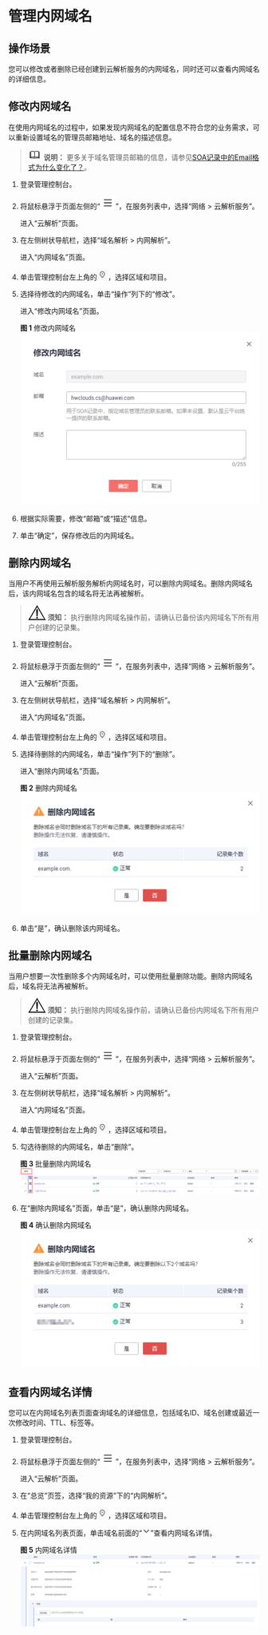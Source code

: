# 管理内网域名<a name="dns_usermanual_0033"></a>

## 操作场景<a name="section125317016203"></a>

您可以修改或者删除已经创建到云解析服务的内网域名，同时还可以查看内网域名的详细信息。

## 修改内网域名<a name="section10328742215619"></a>

在使用内网域名的过程中，如果发现内网域名的配置信息不符合您的业务需求，可以重新设置域名的管理员邮箱地址、域名的描述信息。

>![](public_sys-resources/icon-note.gif) **说明：** 
>更多关于域名管理员邮箱的信息，请参见[SOA记录中的Email格式为什么变化了？](https://support.huaweicloud.com/dns_faq/dns_faq_009.html)。

1.  登录管理控制台。
2.  将鼠标悬浮于页面左侧的“![](figures/service-list.jpg)”，在服务列表中，选择“网络  \> 云解析服务”。

    进入“云解析”页面。

3.  在左侧树状导航栏，选择“域名解析 \> 内网解析”。

    进入“内网域名”页面。

4.  单击管理控制台左上角的![](figures/icon-region.png)，选择区域和项目。

1.  选择待修改的内网域名，单击“操作”列下的“修改”。

    进入“修改内网域名”页面。

    **图 1**  修改内网域名<a name="fig10755152316610"></a>  
    ![](figures/修改内网域名.png "修改内网域名")

2.  根据实际需要，修改“邮箱”或“描述”信息。
3.  单击“确定”，保存修改后的内网域名。

## 删除内网域名<a name="section5576188803045"></a>

当用户不再使用云解析服务解析内网域名时，可以删除内网域名。删除内网域名后，该内网域名包含的域名将无法再被解析。

>![](public_sys-resources/icon-notice.gif) **须知：** 
>执行删除内网域名操作前，请确认已备份该内网域名下所有用户创建的记录集。

1.  登录管理控制台。
2.  将鼠标悬浮于页面左侧的“![](figures/service-list.jpg)”，在服务列表中，选择“网络  \> 云解析服务”。

    进入“云解析”页面。

3.  在左侧树状导航栏，选择“域名解析 \> 内网解析”。

    进入“内网域名”页面。

4.  单击管理控制台左上角的![](figures/icon-region.png)，选择区域和项目。

1.  选择待删除的内网域名，单击“操作”列下的“删除”。

    进入“删除内网域名”页面。

    **图 2**  删除内网域名<a name="fig9523412106"></a>  
    ![](figures/删除内网域名.png "删除内网域名")

2.  单击“是”，确认删除该内网域名。

## 批量删除内网域名<a name="section1648820445294"></a>

当用户想要一次性删除多个内网域名时，可以使用批量删除功能。删除内网域名后，域名将无法再被解析。

>![](public_sys-resources/icon-notice.gif) **须知：** 
>执行删除内网域名操作前，请确认已备份内网域名下所有用户创建的记录集。

1.  登录管理控制台。
2.  将鼠标悬浮于页面左侧的“![](figures/service-list.jpg)”，在服务列表中，选择“网络  \> 云解析服务”。

    进入“云解析”页面。

3.  在左侧树状导航栏，选择“域名解析 \> 内网解析”。

    进入“内网域名”页面。


1.  单击管理控制台左上角的![](figures/icon-region.png)，选择区域和项目。
2.  勾选待删除的内网域名，单击“删除”。

    **图 3**  批量删除内网域名<a name="fig20172151419206"></a>  
    ![](figures/批量删除内网域名.png "批量删除内网域名")

3.  在“删除内网域名”页面，单击“是”，确认删除内网域名。

    **图 4**  确认删除内网域名<a name="fig765519445211"></a>  
    ![](figures/确认删除内网域名.png "确认删除内网域名")


## 查看内网域名详情<a name="section6093022701347"></a>

您可以在内网域名列表页面查询域名的详细信息，包括域名ID、域名创建或最近一次修改时间、TTL、标签等。

1.  登录管理控制台。
2.  将鼠标悬浮于页面左侧的“![](figures/service-list.jpg)”，在服务列表中，选择“网络  \> 云解析服务”。

    进入“云解析”页面。


1.  在“总览”页签，选择“我的资源”下的“内网解析”。
2.  单击管理控制台左上角的![](figures/icon-region.png)，选择区域和项目。
3.  在内网域名列表页面，单击域名前面的“![](figures/icon-dropdown.png)”查看内网域名详情。

    **图 5**  内网域名详情<a name="fig4158256122318"></a>  
    ![](figures/内网域名详情.png "内网域名详情")


